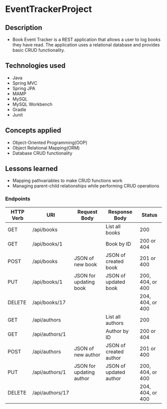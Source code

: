 # EventTrackerProject

## Description
- Book Event Tracker is a REST application that allows a user to log books they have read. The application uses a relational database and provides basic CRUD functionality.

## Technologies used
- Java
- Spring MVC
- Spring JPA
- MAMP
- MySQL
- MySQL Workbench
- Gradle
- Junit

## Concepts applied
- Object-Oriented Programming(OOP)
- Object Relational Mapping(ORM)
- Database CRUD functionality

## Lessons learned
 - Mapping pathvariables to make CRUD functions work
 - Managing parent-child relationships while performing CRUD operations


### Endpoints

| HTTP Verb | URI                  | Request Body              | Response Body              | Status               |
|-----------|----------------------|---------------------------|----------------------------|----------------------|
| GET       | /api/books       |                           | List all books          | 200                  |
| GET       | /api/books/1    |                           | Book by ID           | 200 or 404           |
| POST      | /api/books       | JSON of new book     | JSON of created book   | 201 or 400           |
| PUT       | /api/books/1    | JSON for updating book| JSON of updated book   | 200, 404, or 400     |
| DELETE    | /api/books/17    |                           |                            | 204, 404, or 400     |
| GET       | /api/authors       |                           | List all authors          | 200                  |
| GET       | /api/authors/1    |                           | Author by ID           | 200 or 404           |
| POST      | /api/authors       | JSON of new author     | JSON of created author   | 201 or 400           |
| PUT       | /api/authors/1    | JSON for updating author| JSON of updated author   | 200, 404, or 400     |
| DELETE    | /api/authors/17    |                           |                            | 204, 404, or 400     |

